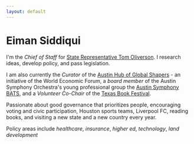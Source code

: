 ```yaml
---
layout: default
---
```


# Eiman Siddiqui

I'm the _Chief of Staff_ for [State Representative Tom Oliverson](http://www.house.state.tx.us/members/member-page/?district=130). I research ideas, develop policy, and pass legislation.   

I am also currently the _Curator_ of the [Austin Hub of Global Shapers](http://www.austinshapers.com/) - an initiative of the World Economic Forum, a _board member_ of the Austin Symphony Orchestra's young professional group the [Austin Symphony BATS](http://www.austinsymphony.org/about/organizations/symphony-bats/), and a _Volunteer Co-Chair_ of the [Texas Book Festival](https://www.texasbookfestival.org/). 

Passionate about good governance that prioritizes people, encouraging voting and civic participation, Houston sports teams, Liverpool FC, reading books, and visiting a new state and a new country every year.

Policy areas include _healthcare_, _insurance_, _higher ed_, _technology_, _land development_ 
